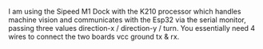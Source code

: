 I am using the Sipeed M1 Dock with the K210 processor which handles machine vision and communicates with the Esp32 
via the serial monitor, passing three values direction-x / direction-y / turn. You essentially need 4 wires to connect 
the two boards vcc ground tx & rx.
